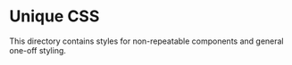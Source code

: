 # Unique CSS

This directory contains styles for non-repeatable components and general one-off styling.